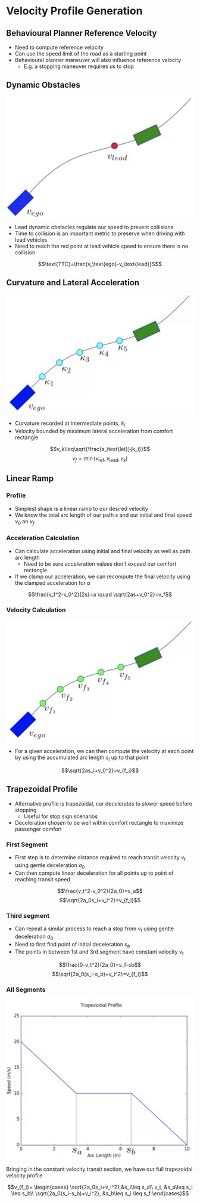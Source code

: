 # Velocity Profile Generation

## Behavioural Planner Reference Velocity

* Need to compute reference velocity
* Can use the speed limit of the road as a starting point
* Behavioural planner maneuver will also influence reference velocity
  * E.g. a stopping maneuver requires us to stop

## Dynamic Obstacles

<img alt="Dynamic Obstacles" src="./Dynamic Obstacles.jpg" style="max-height:30vh;margin: 1em auto; display:block;"/>

* Lead dynamic obstacles regulate our speed to prevent collisions
* Time to collision is an important metric to preserve when driving with lead vehicles
* Need to reach the red point at lead vehicle speed to ensure there is no collision

$$\text{TTC}=\frac{v_\text{ego}-v_\text{lead}}S$$

## Curvature and Lateral Acceleration

<img alt="Curvature and Lateral Acceleration" src="./Curvature and Lateral Acceleration.jpg" style="max-height:30vh;margin: 1em auto; display:block;"/>

* Curvature recorded at intermediate points, $k_i$
* Velocity bounded by maximum lateral acceleration from comfort rectangle

$$v_k\leq\sqrt{\frac{a_\text{lat}}{k_i}}$$
$$v_f=\min\left(v_\text{ref},v_\text{lead},v_k\right)$$

## Linear Ramp

### Profile

* Simplest shape is a linear ramp to our desired velocity
* We know the total arc length of our path $s$ and our initial and final speed $v_0$ an $v_f$

### Acceleration Calculation

* Can calculate acceleration using initial and final velocity as well as path arc length
  * Need to be sure acceleration values don't exceed our comfort rectangle
* If we clamp our acceleration, we can recompute the final velocity using the clamped acceleration for $a$

$$\frac{v_f^2-v_0^2}{2s}=a \quad \sqrt{2as+v_0^2}=v_f$$

### Velocity Calculation

<img alt="Velocity Calculation" src="./Velocity Calculation.jpg" style="max-height:30vh;margin: 1em auto; display:block;"/>

* For a given acceleration, we can then compute the velocity at each point by using the accumulated arc length $s_i$ up to that point

$$\sqrt{2as_i+v_0^2}=v_{f_i}$$

## Trapezoidal Profile

* Alternative profile is trapezoidal, car decelerates to slower speed before stopping
  * Useful for stop sign scenarios
* Deceleration chosen to be well within comfort rectangle to maximize passenger comfort

### First Segment

* First step is to determine distance required to reach transit velocity $v_t$ using gentle deceleration $a_0$
* Can then compute linear deceleration for all points up to point of reaching transit speed

$$\frac{v_t^2-v_0^2}{2a_0}=s_a$$
$$\sqrt{2a_0s_i+v_i^2}=v_{f_i}$$

### Third segment

* Can repeat a similar process to reach a stop from $v_t$ using gentle deceleration $a_0$
* Need to first find point of initial deceleration $s_b$
* The points in between 1st and 3rd segment have constant
velocity $v_t$

$$\frac{0-v_t^2}{2a_0}=s_f-sb$$
$$\sqrt{2a_0(s_i-s_b)+v_i^2}=v_{f_i}$$

### All Segments

<img alt="Trapezoidal Profile" src="./Trapezoidal Profile.jpg" style="max-height:40vh;margin: 1em auto; display:block;"/>

Bringing in the constant velocity transit section, we have our full trapezoidal velocity profile

$$v_{f_i}=
\begin{cases}
\sqrt{2a_0s_i+v_i^2},&s_i\leq s_a\\
v_t, &s_a\leq s_i \leq s_b\\
\sqrt{2a_0(s_i-s_b)+v_i^2}, &s_b\leq s_i \leq s_f
\end{cases}$$
